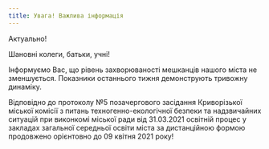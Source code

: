 ```yaml
---
title: Увага! Важлива інформація
---
```


Актуально!

Шановні колеги, батьки, учні!

Інформуємо Вас, що рівень захворюваності мешканців нашого міста не зменшується. Показники останнього тижня демонструють тривожну динаміку.

Відповідно до протоколу №5 позачергового засідання Криворізької міської комісії з питань техногенно-екологічної безпеки та надзвичайних ситуацій при виконкомі міської ради від 31.03.2021 освітній процес у закладах загальної середньої освіти міста за дистанційною формою продовжено орієнтовно до 09 квітня 2021 року!